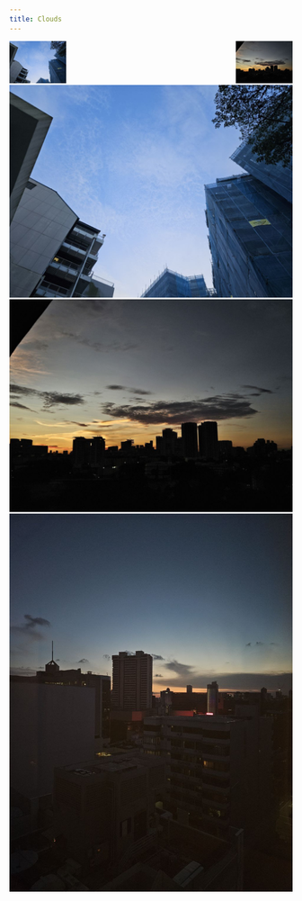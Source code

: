 ```yaml
---
title: Clouds
---
```

<center></center>
<center></center>
<div style="display: flex; justify-content: space-between;">

<div style="flex: 0 0 20%;">
    <a href="img/cloud1.jpg" target="_blank"><img src="img/s/cloud1.jpg" alt="Cloud 1"></a>
</div>

<div style="flex: 0 0 20%;">
    <a href="img/cloud2.jpg" target="_blank"><img src="img/s/cloud2.jpg" alt="Cloud 2"></a>
</div>

</div>

<div class="gallery-page">
	<div class="img-list">
		<div class="img-column">
			<a href="img/cloud1.jpg" target="_Blank"><img src="img/s/cloud1.jpg"></a>
			<a href="img/cloud2.jpg" target="_Blank"><img src="img/s/cloud2.jpg"></a>
		</div>
		<div class="img-column">
			<a href="img/cloud3.jpg" target="_Blank"><img src="img/s/cloud3.jpg"></a>
		</div>
	</div>
</div>
<center></center>
